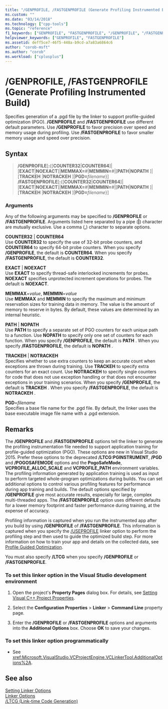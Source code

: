 ```yaml
---
title: "/GENPROFILE, /FASTGENPROFILE (Generate Profiling Instrumented Build) | Microsoft Docs"
ms.custom: ""
ms.date: "03/14/2018"
ms.technology: ["cpp-tools"]
ms.topic: "reference"
f1_keywords: ["GENPROFILE", "FASTGENPROFILE", "/GENPROFILE", "/FASTGENPROFILE"]
helpviewer_keywords: ["GENPROFILE", "FASTGENPROFILE"]
ms.assetid: deff5ce7-46f5-448a-b9cd-a7a83a6864c6
author: "corob-msft"
ms.author: "corob"
ms.workload: ["cplusplus"]
---
```

# /GENPROFILE, /FASTGENPROFILE (Generate Profiling Instrumented Build)

Specifies generation of a .pgd file by the linker to support profile-guided optimization (PGO). **/GENPROFILE** and **/FASTGENPROFILE** use different default parameters. Use **/GENPROFILE** to favor precision over speed and memory usage during profiling. Use **/FASTGENPROFILE** to favor smaller memory usage and speed over precision.

## Syntax

> **/GENPROFILE**[**:**{[**COUNTER32**|**COUNTER64**]|[**EXACT**|**NOEXACT**]|**MEMMAX=**_#_|**MEMMIN=**_#_|[**PATH**|**NOPATH** ]|[**TRACKEH** |**NOTRACKEH** ]|**PGD=**_filename_}]<br/>
> **/FASTGENPROFILE**[**:**{[**COUNTER32**|**COUNTER64**]|[**EXACT**|**NOEXACT**]|**MEMMAX=**_#_|**MEMMIN=**_#_|[**PATH**|**NOPATH** ]|[**TRACKEH** |**NOTRACKEH** ]|**PGD=**_filename_}]

### Arguments

Any of the following arguments may be specified to **/GENPROFILE** or **/FASTGENPROFILE**. Arguments listed here separated by a pipe (**|**) character are mutually exclusive. Use a comma (**,**) character to separate options.

**COUNTER32** &#124; **COUNTER64**<br/>
Use **COUNTER32** to specify the use of 32-bit probe counters, and **COUNTER64** to specify  64-bit probe counters. When you specify **/GENPROFILE**, the default is **COUNTER64**. When you specify **/FASTGENPROFILE**, the default is **COUNTER32**.

**EXACT** &#124; **NOEXACT**<br/>
Use **EXACT** to specify thread-safe interlocked increments for probes. **NOEXACT** specifies unprotected increment operations for probes. The default is **NOEXACT**.

**MEMMAX**=*value*, **MEMMIN**=*value*<br/>
Use **MEMMAX** and **MEMMIN** to specify the maximum and minimum reservation sizes for training data in memory. The value is the amount of memory to reserve in bytes. By default, these values are determined by an internal heuristic.

**PATH**  &#124; **NOPATH** <br/>
Use **PATH**  to specify a separate set of PGO counters for each unique path to a function. Use **NOPATH**  to specify only one set of counters for each function. When you specify **/GENPROFILE**, the default is **PATH** . When you specify **/FASTGENPROFILE**, the default is **NOPATH** .

**TRACKEH**  &#124; **NOTRACKEH** <br/>
Specifies whether to use extra counters to keep an accurate count when exceptions are thrown during training. Use **TRACKEH**  to specify extra counters for an exact count. Use **NOTRACKEH**  to specify single counters for code that does not use exception handling or that does not encounter exceptions in your training scenarios.  When you specify **/GENPROFILE**, the default is **TRACKEH** . When you specify **/FASTGENPROFILE**, the default is **NOTRACKEH** .

**PGD**=*filename*<br/>
Specifies a base file name for the .pgd file. By default, the linker uses the base executable image file name with a .pgd extension.

## Remarks

The **/GENPROFILE** and **/FASTGENPROFILE** options tell the linker to generate the profiling instrumentation file needed to support application training for profile-guided optimization (PGO). These options are new in Visual Studio 2015. Prefer these options to the deprecated **/LTCG:PGINSTRUMENT**, **/PGD** and **/POGOSAFEMODE** options and the **PogoSafeMode**, **VCPROFILE_ALLOC_SCALE** and **VCPROFILE_PATH** environment variables. The profiling information generated by application training is used as input to perform targeted whole-program optimizations during builds. You can set additional options to control various profiling features for performance during app training and builds. The default options specified by **/GENPROFILE** give most accurate results, especially for large, complex multi-threaded apps. The **/FASTGENPROFILE** option uses different defaults for a lower memory footprint and faster performance during training, at the expense of accuracy.

Profiling information is captured when you run the instrumented app after you build by using **/GENPROFILE** of **/FASTGENPROFILE**. This information is captured when you specify the [/USEPROFILE](useprofile.md) linker option to perform the profiling step and then used to guide the optimized build step. For more information on how to train your app and details on the collected data, see [Profile Guided Optimization](profile-guided-optimizations.md).

You must also specify **/LTCG** when you specify **/GENPROFILE** or **/FASTGENPROFILE**.

### To set this linker option in the Visual Studio development environment

1. Open the project's **Property Pages** dialog box. For details, see [Setting Visual C++ Project Properties](../../ide/working-with-project-properties.md).

1. Select the **Configuration Properties** > **Linker** > **Command Line** property page.

1. Enter the **/GENPROFILE** or **/FASTGENPROFILE** options and arguments into the **Additional Options** box. Choose **OK** to save your changes.

### To set this linker option programmatically

- See <xref:Microsoft.VisualStudio.VCProjectEngine.VCLinkerTool.AdditionalOptions%2A>.

## See also

[Setting Linker Options](../../build/reference/setting-linker-options.md)<br/>
[Linker Options](../../build/reference/linker-options.md)<br/>
[/LTCG (Link-time Code Generation)](../../build/reference/ltcg-link-time-code-generation.md)<br/>
